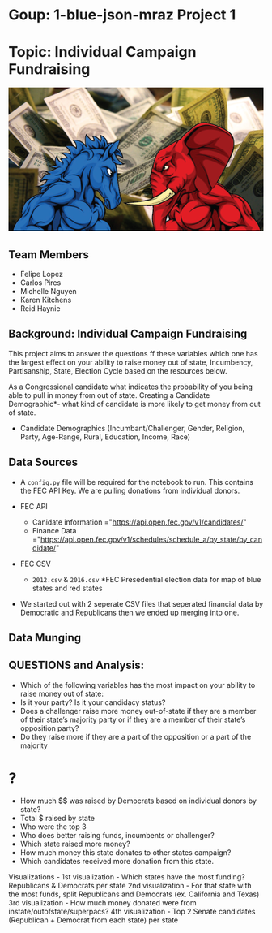 # Goup: 1-blue-json-mraz Project 1

# Topic: Individual Campaign Fundraising

![dem_rep](Images/dem_rep.png)



## Team Members
* Felipe Lopez 
* Carlos Pires 
* Michelle Nguyen 
* Karen Kitchens 
* Reid Haynie  

## Background: Individual Campaign Fundraising

This project aims to answer the questions ff these variables which one has the largest effect on your ability to raise money out of state, Incumbency, Partisanship, State, Election Cycle based on the resources below.

As a Congressional candidate what indicates the probability of you being able to pull in money from out of state. Creating a Candidate Demographic*- what kind of candidate is more likely to get money from out of state. 

* Candidate Demographics (Incumbant/Challenger, Gender, Religion, Party, Age-Range, Rural, Education, Income, Race)

## Data Sources
* A `config.py` file will be required for the notebook to run. This contains the FEC API Key. We are pulling donations from individual donors.
* FEC API 
    * Canidate information ="https://api.open.fec.gov/v1/candidates/"
    * Finance Data ="https://api.open.fec.gov/v1/schedules/schedule_a/by_state/by_candidate/"
* FEC CSV 
    * `2012.csv` & `2016.csv`
    *FEC Presedential election data for map of blue states and red states 

* We started out with 2 seperate CSV files that seperated financial data by Democratic and Republicans then we ended up merging into one.

## Data Munging

## QUESTIONS and Analysis: 

* Which of the following variables has the most impact on your ability to raise money out of state:
* Is it your party? Is it your candidacy status? 
* Does a challenger raise more money out-of-state if they are a member of their state’s majority party or if they are a member of their state’s opposition party?
* Do they raise more if they are a part of the opposition or a part of the majority

# ?
* How much $$ was raised by Democrats based on individual donors by state?
* Total $ raised by state
* Who were the top 3
* Who does better raising funds, incumbents or challenger?
* Which state raised more money?
* How much money this state donates to other states campaign?
* Which candidates received more donation from this state.


Visualizations - 
1st visualization - Which states have the most funding? Republicans & Democrats per state
2nd visualization - For that state with the most funds, split Republicans and Democrats (ex. California and Texas)
3rd visualization - How much money donated were from instate/outofstate/superpacs?
4th visualization - Top 2 Senate candidates (Republican + Democrat from each state) per state

